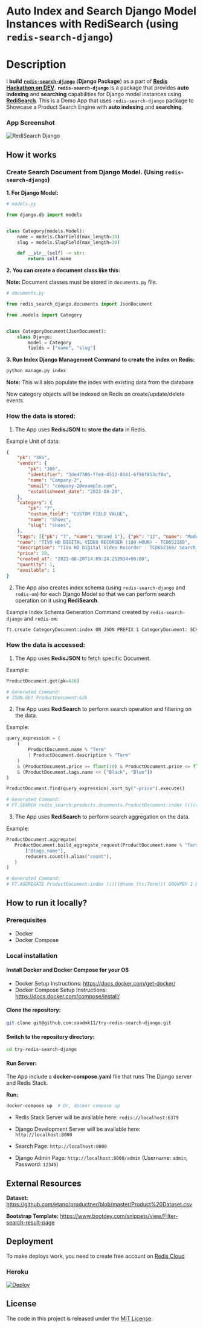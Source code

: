 # Auto Index and Search Django Model Instances with RediSearch (using `redis-search-django`)

# Description

I **build** **[`redis-search-django`](https://github.com/saadmk11/redis-search-django)** (**Django Package**) as a part of **[Redis Hackathon on DEV](https://dev.to/devteam/announcing-the-redis-hackathon-on-dev-3248)**. 
**`redis-search-django`** is a package that provides **auto indexing** and **searching** capabilities for Django model instances using **[RediSearch](https://redis.io/docs/stack/search/)**. 
This is a Demo App that uses `redis-search-django` package to Showcase a Product Search Engine with **auto indexing** and **searching**.


### App Screenshot

![RediSearch Django](https://user-images.githubusercontent.com/24854406/185760945-18bacae6-af2e-48bd-a412-d6fac878fd0c.png)

## How it works

### Create Search Document from Django Model. (Using `redis-search-django`)

**1. For Django Model:**

```python
# models.py

from django.db import models


class Category(models.Model):
    name = models.CharField(max_length=30)
    slug = models.SlugField(max_length=30)

    def __str__(self) -> str:
        return self.name
```

**2. You can create a document class like this:**

**Note:** Document classes must be stored in `documents.py` file.

```python
# documents.py

from redis_search_django.documents import JsonDocument

from .models import Category


class CategoryDocument(JsonDocument):
    class Django:
        model = Category
        fields = ["name", "slug"]
```

**3. Run Index Django Management Command to create the index on Redis:**

```bash
python manage.py index
```

**Note:** This will also populate the index with existing data from the database

Now category objects will be indexed on Redis on create/update/delete events.

### How the data is stored:

1. The App uses **RedisJSON** to **store the data** in Redis.

Example Unit of data:

```json
{
    "pk": "306",
    "vendor": {
        "pk": "306",
        "identifier": "3de47386-ffe9-4512-8161-6f96f853cf9a",
        "name": "Company-2",
        "email": "company-2@example.com",
        "establishment_date": "2022-08-20",
    },
    "category": {
        "pk": "7",
        "custom_field": "CUSTOM FIELD VALUE",
        "name": "Shoes",
        "slug": "shoes",
    },
    "tags": [{"pk": "7", "name": "Brand 1"}, {"pk": "12", "name": "Model 3"}],
    "name": "TIVO HD DIGITAL VIDEO RECORDER (180 HOUR) - TCD652160",
    "description": "TiVo HD Digital Video Recorder - TCD652160/ Search, Record And Watch Shows In HD/ Record Up To 20 Hours In HD (Or 180 Hours In Standard Definition)/ Record Two Shows At Once In HD/ Replaces Your Cable Box And Works With Over-The-Air Antenna/ USB Connectivity/ Remote Control/ Netflix Instant Streaming/ TiVo Service Required And Sold Separately",
    "price": 10,
    "created_at": "2022-08-20T14:09:24.253934+00:00",
    "quantity": 1,
    "available": 1
}
```

2. The App also creates index schema (using `redis-search-django` and `redis-om`) for each Django Model so that we can perform search operation on it using **RediSearch**.

Example Index Schema Generation Command created by `redis-search-django` and `redis-om`:

```bash
ft.create CategoryDocument:index ON JSON PREFIX 1 CategoryDocument: SCHEMA $.pk AS pk TAG SEPARATOR | $.name AS name TAG SEPARATOR
```

### How the data is accessed:

1. The App uses **RedisJSON** to fetch specific Document.

Example:

```python
ProductDocument.get(pk=626)

# Generated Command:
# JSON.GET ProductDocument:626
```

2. The App uses **RediSearch** to perform search operation and filtering on the data.

Example:

```python
query_expression = (
    (
        ProductDocument.name % "Term"
        | ProductDocument.description % "Term"
    )
    & (ProductDocument.price >= float(10) & ProductDocument.price <= float(100))
    & (ProductDocument.tags.name << ["Black", "Blue"])
)

ProductDocument.find(query_expression).sort_by("-price").execute()

# Generated Command:
# FT.SEARCH redis_search:products.documents.ProductDocument:index (((((@name_fts:Term)| (@description_fts:Term)) (@price:[1.0 +inf])) (@price:[-inf 10.0])) ((@tags_name:{Black|Blue})) LIMIT 0 30 SORTBY price desc
```

3. The App uses **RediSearch** to perform search aggregation on the data.

Example:

```python
ProductDocument.aggregate(
   ProductDocument.build_aggregate_request(ProductDocument.name % "Term").group_by(
       ["@tags_name"],
       reducers.count().alias("count"),
   )
)

# Generated Command:
# FT.AGGREGATE ProductDocument:index (((((@name_fts:Term))) GROUPBY 1 @tags_name REDUCE COUNT 0 AS count
```

## How to run it locally?

### Prerequisites

- Docker
- Docker Compose


### Local installation

#### Install Docker and Docker Compose for your OS

- Docker Setup Instructions: https://docs.docker.com/get-docker/
- Docker Compose Setup Instructions: https://docs.docker.com/compose/install/


#### Clone the repository:

```bash
git clone git@github.com:saadmk11/try-redis-search-django.git
```

#### Switch to the repository directory:

```bash
cd try-redis-search-django
```

#### Run Server:

The App include a **docker-compose.yaml** file that runs The Django server and Redis Stack. 

**Run:** 

```bash
docker-compose up  # Or, docker compose up
```

- Redis Stack Server will be available here: `redis://localhost:6379`
- Django Development Server will be available here: `http://localhost:8000`

- Search Page: `http://localhost:8000`
- Django Admin Page: `http://localhost:8000/admin` (Username: `admin`, Password: `12345`)


## External Resources

**Dataset:** https://github.com/etano/productner/blob/master/Product%20Dataset.csv

**Bootstrap Template:** https://www.bootdey.com/snippets/view/Filter-search-result-page

## Deployment

To make deploys work, you need to create free account on [Redis Cloud](https://redis.info/try-free-dev-to)

### Heroku

[![Deploy](https://www.herokucdn.com/deploy/button.png)](https://heroku.com/deploy?template=https://github.com/saadmk11/try-redis-search-django)

## License

The code in this project is released under the [MIT License](LICENSE).
